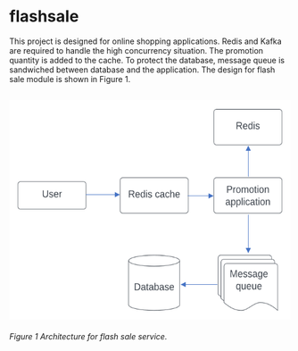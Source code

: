 # flashsale

This project is designed for online shopping applications. Redis and Kafka are required to handle the high concurrency situation. The promotion quantity is added to the cache. To protect the database, message queue is sandwiched between database and the application. The design for flash sale module is shown in Figure 1.

## ![Alt text](</src/main/resources/public/img/image-1.png>)

_Figure 1 Architecture for flash sale service._
